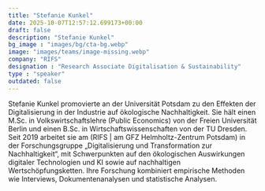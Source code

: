 ```yaml
---
title: "Stefanie Kunkel"
date: 2025-10-07T12:57:12.699173+00:00
draft: false
description: "Stefanie Kunkel"
bg_image : "images/bg/cta-bg.webp"
image: "images/teams/image-missing.webp"
company: "RIFS"
designation : "Research Associate Digitalisation & Sustainability"
type : "speaker"
outdated: false
---
```


Stefanie Kunkel promovierte an der Universität Potsdam zu den Effekten der Digitalisierung in der Industrie auf ökologische Nachhaltigkeit. Sie hält einen M.Sc. in Volkswirtschaftslehre (Public Economics) von der Freien Universität Berlin und einen B.Sc. in Wirtschaftswissenschaften von der TU Dresden.
Seit 2019 arbeitet sie am (RIFS | am GFZ Helmholtz-Zentrum Potsdam) in der Forschungsgruppe „Digitalisierung und Transformation zur Nachhaltigkeit“, mit Schwerpunkten auf den ökologischen Auswirkungen digitaler Technologien und KI sowie auf nachhaltigen Wertschöpfungsketten. Ihre Forschung kombiniert empirische Methoden wie Interviews, Dokumentenanalysen und statistische Analysen.
